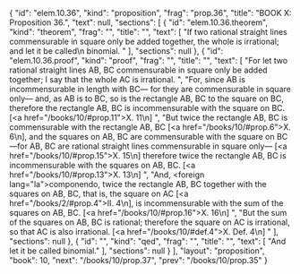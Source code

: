 {
  "id": "elem.10.36",
  "kind": "proposition",
  "frag": "prop.36",
  "title": "BOOK X: Proposition 36.",
  "text": null,
  "sections": [
    {
      "id": "elem.10.36.theorem",
      "kind": "theorem",
      "frag": "",
      "title": "",
      "text": [
        "If two rational straight lines commensurable in square only be added together, the whole is irrational; and let it be called\n       binomial. "
      ],
      "sections": null
    },
    {
      "id": "elem.10.36.proof",
      "kind": "proof",
      "frag": "",
      "title": "",
      "text": [
        "For let two rational straight lines AB, BC commensurable in square only be added together;  I say that the whole AC is irrational. ",
        "For, since AB is incommensurable in length with BC— for they are commensurable in square only— and, as AB is to BC, so is the rectangle AB, BC to the square on BC, therefore the rectangle AB, BC is incommensurable with the square on BC. [<a href=\"/books/10/#prop.11\">X. 11</a>\n] ",
        "But twice the rectangle AB, BC is commensurable with the rectangle AB, BC [<a href=\"/books/10/#prop.6\">X. 6</a>\n], and the squares on AB, BC are commensurable with the square on BC—for AB, BC are rational straight lines commensurable in square only— [<a href=\"/books/10/#prop.15\">X. 15</a>\n] therefore twice the rectangle AB, BC is incommensurable with the squares on AB, BC. [<a href=\"/books/10/#prop.13\">X. 13</a>\n] ",
        "And, <foreign lang=\"la\">componendo</foreign>, twice the rectangle AB, BC together with the squares on AB, BC, that is, the square on AC [<a href=\"/books/2/#prop.4\">II. 4</a>\n], is incommensurable with the sum of the squares on AB, BC. [<a href=\"/books/10/#prop.16\">X. 16</a>\n] ",
        "But the sum of the squares on AB, BC is rational; therefore the square on AC is irrational, so that AC is also irrational. [<a href=\"/books/10/#def.4\">X. Def. 4</a>\n] "
      ],
      "sections": null
    },
    {
      "id": "",
      "kind": "qed",
      "frag": "",
      "title": "",
      "text": [
        "And let it be called binomial."
      ],
      "sections": null
    }
  ],
  "layout": "proposition",
  "book": 10,
  "next": "/books/10/prop.37",
  "prev": "/books/10/prop.35"
}
